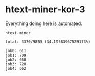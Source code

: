 # htext-miner-kor-3

Everything doing here is automated.

```
htext-miner

total: 3370/9855 (34.19583967529173%)

job0: 611
job1: 709
job2: 660
job3: 728
job4: 662
```
